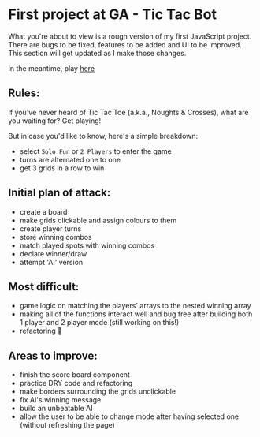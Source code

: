 # First project at GA - Tic Tac Bot

What you're about to view is a rough version of my first JavaScript project. There are bugs to be fixed, features to be added and UI to be improved. This section will get updated as I make those changes. 

In the meantime, play [here](https://techworldhello.github.io/tic-tac-bot/)

## Rules:

If you've never heard of Tic Tac Toe (a.k.a., Noughts & Crosses), what are you waiting for? Get playing!

But in case you'd like to know, here's a simple breakdown:

* select `Solo Fun` or `2 Players` to enter the game
* turns are alternated one to one
* get 3 grids in a row to win

## Initial plan of attack:

* create a board
* make grids clickable and assign colours to them
* create player turns
* store winning combos
* match played spots with winning combos
* declare winner/draw
* attempt 'AI' version

## Most difficult:

* game logic on matching the players' arrays to the nested winning array
* making all of the functions interact well and bug free after building both 1 player and 2 player mode (still working on this!)
* refactoring 🤔 

## Areas to improve:

* finish the score board component
* practice DRY code and refactoring
* make borders surrounding the grids unclickable
* fix AI's winning message
* build an unbeatable AI
* allow the user to be able to change mode after having selected one (without refreshing the page)